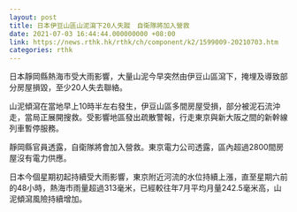 ```yaml
---
layout: post
title: 日本伊豆山區山泥瀉下20人失蹤　自衛隊將加入營救
date: 2021-07-03 16:44:44.000000000 +08:00
link: https://news.rthk.hk/rthk/ch/component/k2/1599009-20210703.htm
categories: rthk
---
```


日本靜岡縣熱海市受大雨影響，大量山泥今早突然由伊豆山區瀉下，掩埋及導致部分房屋損毀，至少20人失去聯絡。

山泥傾瀉在當地早上10時半左右發生，伊豆山區多間房屋受損，部分被泥石流沖走，當局正展開搜救。受影響地區發出疏散警報，行走東京與新大阪之間的新幹線列車暫停服務。

靜岡縣官員透露，自衛隊將會加入營救。東京電力公司透露，區內超過2800間房屋沒有電力供應。

日本今個星期初起持續受大雨影響，東京附近河流的水位持續上漲，直至星期六前的48小時，熱海市雨量超過313毫米，已經較往年7月平均月量242.5毫米高，山泥傾瀉風險持續增加。
